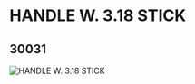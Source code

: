 # HANDLE W. 3.18 STICK
## 30031
![HANDLE W. 3.18 STICK](https://lc-www-live-s.legocdn.com/media/bricks/5/2/3003121.jpg)